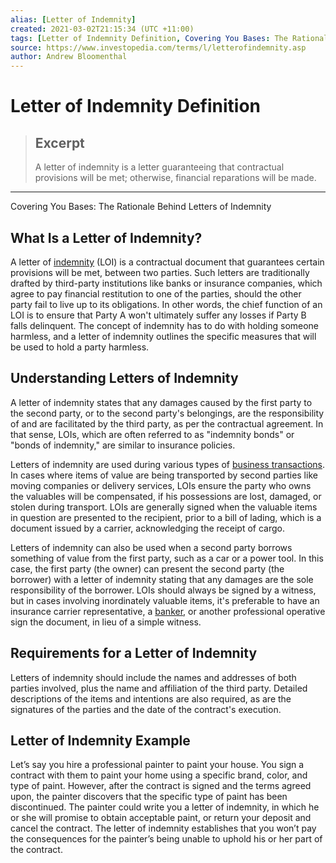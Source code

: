 ```yaml
---
alias: [Letter of Indemnity]
created: 2021-03-02T21:15:34 (UTC +11:00)
tags: [Letter of Indemnity Definition, Covering You Bases: The Rationale Behind Letters of Indemnity]
source: https://www.investopedia.com/terms/l/letterofindemnity.asp
author: Andrew Bloomenthal
---
```


# Letter of Indemnity Definition

> ## Excerpt
> A letter of indemnity is a letter guaranteeing that contractual provisions will be met; otherwise, financial reparations will be made.

---

Covering You Bases: The Rationale Behind Letters of Indemnity
## What Is a Letter of Indemnity?

A letter of [indemnity](https://www.investopedia.com/terms/i/indemnity.asp) (LOI) is a contractual document that guarantees certain provisions will be met, between two parties. Such letters are traditionally drafted by third-party institutions like banks or insurance companies, which agree to pay financial restitution to one of the parties, should the other party fail to live up to its obligations. In other words, the chief function of an LOI is to ensure that Party A won't ultimately suffer any losses if Party B falls delinquent. The concept of indemnity has to do with holding someone harmless, and a letter of indemnity outlines the specific measures that will be used to hold a party harmless.

## Understanding Letters of Indemnity

A letter of indemnity states that any damages caused by the first party to the second party, or to the second party's belongings, are the responsibility of and are facilitated by the third party, as per the contractual agreement. In that sense, LOIs, which are often referred to as "indemnity bonds" or "bonds of indemnity," are similar to insurance policies.

Letters of indemnity are used during various types of [business transactions](https://www.investopedia.com/articles/08/accounting-history.asp). In cases where items of value are being transported by second parties like moving companies or delivery services, LOIs ensure the party who owns the valuables will be compensated, if his possessions are lost, damaged, or stolen during transport. LOIs are generally signed when the valuable items in question are presented to the recipient, prior to a bill of lading, which is a document issued by a carrier, acknowledging the receipt of cargo.

Letters of indemnity can also be used when a second party borrows something of value from the first party, such as a car or a power tool. In this case, the first party (the owner) can present the second party (the borrower) with a letter of indemnity stating that any damages are the sole responsibility of the borrower. LOIs should always be signed by a witness, but in cases involving inordinately valuable items, it's preferable to have an insurance carrier representative, a [banker](https://www.investopedia.com/articles/personal-finance/111115/banks-can-notarize-your-documents-free.asp), or another professional operative sign the document, in lieu of a simple witness.

## Requirements for a Letter of Indemnity

Letters of indemnity should include the names and addresses of both parties involved, plus the name and affiliation of the third party. Detailed descriptions of the items and intentions are also required, as are the signatures of the parties and the date of the contract's execution.

## Letter of Indemnity Example

Let’s say you hire a professional painter to paint your house. You sign a contract with them to paint your home using a specific brand, color, and type of paint. However, after the contract is signed and the terms agreed upon, the painter discovers that the specific type of paint has been discontinued. The painter could write you a letter of indemnity, in which he or she will promise to obtain acceptable paint, or return your deposit and cancel the contract. The letter of indemnity establishes that you won’t pay the consequences for the painter’s being unable to uphold his or her part of the contract.
